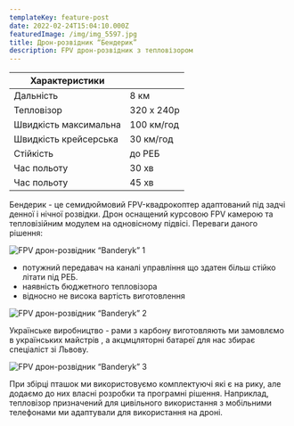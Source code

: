 ```yaml
---
templateKey: feature-post
date: 2022-02-24T15:04:10.000Z
featuredImage: /img/img_5597.jpg
title: Дрон-розвідник “Бендерик”
description: FPV дрон-розвідник з тепловізором
---
```

| Характеристики |            |
| -------------- | ---------- |
| Дальність      | 8 км       |
| Тепловізор     | 320 х 240p |
| Швидкість максимальна     | 100 км/год |
| Швидкість крейсерська     | 30 км/год |
| Стійкість      | до РЕБ     |
| Час польоту    | 30 хв      |
| Час польоту    | 45 хв      |

Бендерик - це семидюймовий FPV-квадрокоптер адаптований під задчі денної і нічної розвідки. Дрон оснащений курсовою FPV камерою та тепловізійним модулем на одновісному підвісі. Переваги даного рішення:

![FPV дрон-розвідник “Banderyk” 1](/img/product_1_2.jpg)

* потужний передавач на каналі управління що здатен більш стійко літати під РЕБ.
* наявність бюджетного тепловізора
* відносно не висока вартість виготовлення

![FPV дрон-розвідник “Banderyk” 2](/img/product_1_3.jpg)

Українське виробництво - рами з карбону виготовляють ми замовлємо в українських майстрів , а акцмцляторні батареї для нас збирає спеціаліст зі Львову.

![FPV дрон-розвідник “Banderyk” 3](/img/img_4204.jpg)

При збірці пташок ми використовуємо комплектуючі які є на рику, але додаємо до них власні розробки та програмні рішення. Наприклад, тепловізор призначений для цивільного використання з мобільними телефонами ми адаптували для використання на дроні.